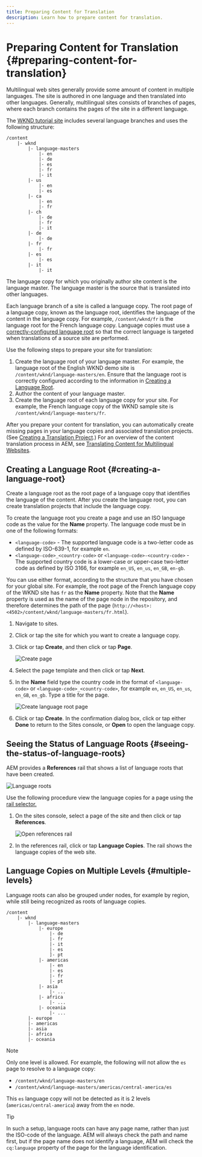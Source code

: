 ```yaml
---
title: Preparing Content for Translation
description: Learn how to prepare content for translation.
---
```


# Preparing Content for Translation {#preparing-content-for-translation}

Multilingual web sites generally provide some amount of content in multiple languages. The site is authored in one language and then translated into other languages. Generally, multilingual sites consists of branches of pages, where each branch contains the pages of the site in a different language.

The [WKND tutorial site](/help/implementing/developing/introduction/develop-wknd-tutorial.md) includes several language branches and uses the following structure:

```text
/content
    |- wknd
        |- language-masters
            |- en
            |- de
            |- es
            |- fr
            |- it
        |- us
            |- en
            |- es
        |- ca
            |- en
            |- fr
        |- ch
            |- de
            |- fr
            |- it
        |- de
            |- de
        |- fr
            |- fr
        |- es
            |- es
        |- it
            |- it
```

The language copy for which you originally author site content is the language master. The language master is the source that is translated into other languages.

Each language branch of a site is called a language copy. The root page of a language copy, known as the language root, identifies the language of the content in the language copy. For example, `/content/wknd/fr` is the language root for the French language copy. Language copies must use a [correctly-configured language root](preparation.md#creating-a-language-root) so that the correct language is targeted when translations of a source site are performed.

Use the following steps to prepare your site for translation:

1. Create the language root of your language master. For example, the language root of the English WKND demo site is `/content/wknd/language-masters/en`. Ensure that the language root is correctly configured according to the information in [Creating a Language Root](preparation.md#creating-a-language-root).
1. Author the content of your language master.
1. Create the language root of each language copy for your site. For example, the French language copy of the WKND sample site is `/content/wknd/language-masters/fr`.

After you prepare your content for translation, you can automatically create missing pages in your language copies and associated translation projects. (See [Creating a Translation Project](managing-projects.md).) For an overview of the content translation process in AEM, see [Translating Content for Multilingual Websites](overview.md).

## Creating a Language Root {#creating-a-language-root}

Create a language root as the root page of a language copy that identifies the language of the content. After you create the language root, you can create translation projects that include the language copy.

To create the language root you create a page and use an ISO language code as the value for the **Name** property. The language code must be in one of the following formats:

* `<language-code>` - The supported language code is a two-letter code as defined by ISO-639-1, for example `en`.
* `<language-code>_<country-code>` or `<language-code>-<country-code>` - The supported country code is a lower-case or upper-case two-letter code as defined by ISO 3166, for example `en_US`, `en_us`, `en_GB`, `en-gb`.

You can use either format, according to the structure that you have chosen for your global site.  For example, the root page of the French language copy of the WKND site has `fr` as the **Name** property. Note that the **Name** property is used as the name of the page node in the repository, and therefore determines the path of the page (`http://<host>:<4502>/content/wknd/language-masters/fr.html`).

1. Navigate to sites.
1. Click or tap the site for which you want to create a language copy.
1. Click or tap **Create**, and then click or tap **Page**.

   ![Create page](../assets/create-page.png)

1. Select the page template and then click or tap **Next**.
1. In the **Name** field type the country code in the format of `<language-code>` or `<language-code>_<country-code>`, for example `en`, `en_US`, `en_us`, `en_GB`, `en_gb`. Type a title for the page.

   ![Create language root page](../assets/create-language-root.png)

1. Click or tap **Create**. In the confirmation dialog box, click or tap either **Done** to return to the Sites console, or **Open** to open the language copy.

## Seeing the Status of Language Roots {#seeing-the-status-of-language-roots}

AEM provides a **References** rail that shows a list of language roots that have been created.

![Language roots](../assets/language-roots.png)

Use the following procedure view the language copies for a page using the [rail selector.](/help/sites-cloud/authoring/getting-started/basic-handling.md#rail-selector)

1. On the sites console, select a page of the site and then click or tap **References**.

   ![Open references rail](../assets/opening-references-rail.png)

1. In the references rail, click or tap **Language Copies**. The rail shows the language copies of the web site.

## Language Copies on Multiple Levels {#multiple-levels}

Language roots can also be grouped under nodes, for example by region, while still being recognized as roots of language copies.

```text
/content
    |- wknd
        |- language-masters
            |- europe
                |- de
                |- fr
                |- it
                |- es
                ]- pt
            |- americas
                |- en
                |- es
                |- fr
                |- pt
            |- asia
                |- ...
            |- africa
                |- ...
            |- oceania
                |- ...
        |- europe
        |- americas
        |- asia
        |- africa
        |- oceania            
```

>[!NOTE]
>
>Only one level is allowed. For example, the following will not allow the `es` page to resolve to a language copy:
>
>* `/content/wknd/language-masters/en`
>* `/content/wknd/language-masters/americas/central-america/es`
>
> This `es` language copy will not be detected as it is 2 levels (`americas/central-america`) away from the `en` node.

>[!TIP]
>
>In such a setup, language roots can have any page name, rather than just the ISO-code of the language. AEM will always check the path and name first, but if the page name does not identify a language, AEM will check the `cq:language` property of the page for the language identification.
